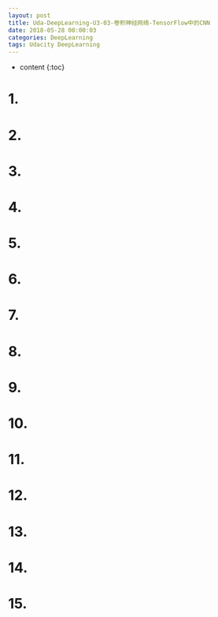```yaml
---
layout: post
title: Uda-DeepLearning-U3-03-卷积神经网络-TensorFlow中的CNN
date: 2018-05-28 00:00:03
categories: DeepLearning
tags: Udacity DeepLearning
---
```

* content
{:toc}

# 1. 

# 2. 

# 3. 

# 4. 

# 5. 

# 6. 

# 7. 

# 8. 

# 9. 

# 10. 

# 11. 

# 12. 

# 13. 

# 14. 

# 15. 
